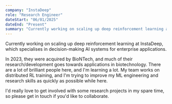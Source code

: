 ```yaml
---
company: "InstaDeep"
role: "Research Engineer"
dateStart: "06/01/2025" 
dateEnd: "Present"
summary: "Currently working on scaling up deep reinforcement learning at InstaDeep, an AI company and subsidiary of BioNTech."
---
```


Currently working on scaling up deep reinforcement learning at InstaDeep, which specialises in decision-making AI systems for enterprise applications.

In 2023, they were acquired by BioNTech, and much of their research/development goes towards applications in biotechnology. There are a lot of brilliant people here, and I'm learning a lot. My team works on distributed RL training, and I'm trying to improve my ML engineering and research skills as quickly as possible while here.

I'd really love to get involved with some research projects in my spare time, so please get in touch if you'd like to collaborate.